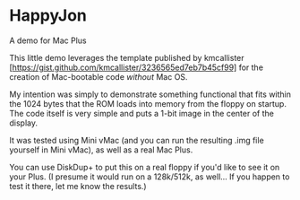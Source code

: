 # HappyJon
A demo for Mac Plus

This little demo leverages the template published by kmcallister [https://gist.github.com/kmcallister/3236565ed7eb7b45cf99]
for the creation of Mac-bootable code *without* Mac OS.

My intention was simply to demonstrate something functional that fits within the 1024 bytes that the ROM loads into memory
from the floppy on startup. The code itself is very simple and puts a 1-bit image in the center of the display.

It was tested using Mini vMac (and you can run the resulting .img file yourself in Mini vMac), as well as a real Mac Plus.

You can use DiskDup+ to put this on a real floppy if you'd like to see it on your Plus. (I presume it would run on a
128k/512k, as well... If you happen to test it there, let me know the results.)
